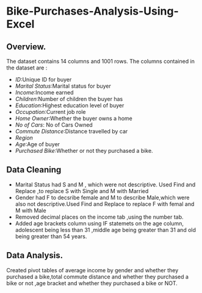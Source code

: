 # Bike-Purchases-Analysis-Using-Excel
## Overview.
The dataset contains 14 columns and 1001 rows. The columns contained in the dataset are :
  -  *ID*:Unique ID for buyer
  -  *Marital Status*:Marital status for buyer
  -  *Income*:Income earned
  -  *Children*:Number of children the buyer has
  -  *Education*:Highest education level of buyer
  -  *Occupation*:Current job role 
  -  *Home Owner*:Whether the buyer owns a home
  -  *No of Cars*: No of Cars Owned
  -  *Commute Distance*:Distance travelled by car
  -  *Region*
  -  *Age*:Age of buyer
  -  *Purchased Bike*:Whether or not they purchased a bike.
## Data Cleaning
 - Marital Status had S and M , which were not descriptive. Used Find and Replace ,to replace S with Single and M with Married
 - Gender had F to decsribe female and M to describe Male,which were also not descriptive.Used Find and Replace to replace F with femal and M with Male
 - Removed decimal places on the income tab ,using the number tab.
- Added age brackets column using IF statemets on the age column, adolescent being less than 31 ,middle age being greater than 31 and old being greater than 54 years.

## Data Analysis.
Created pivot tables of average income by gender and whether they purchased a bike,total commute distance and whether they purchased a bike or not ,age bracket and whether they purchased a bike or NOT.



